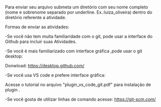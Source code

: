 Para enviar seu arquivo submeta um diretório com seu nome completo (nome e sobrenome separado por underline. Ex.:luiza_oliveira) dentro do diretório referente a atividade.


Formas de enviar as atividades:

-Se você não tem muita familiaridade com o git, pode usar a interface do Github para incluir suas Atividades.


-Se você é mais familiarizado com interface gráfica ,pode usar o git desktop:


  Donwload: https://desktop.github.com/
  
  
-Se você usa VS code e prefere interface gráfica:


  Acesse o tutorial no arquivo "plugin_vs_code_git.pdf" para instalação de plugin .
  
  
-Se você gosta de utilizar linhas de comando acesse: https://git-scm.com/


